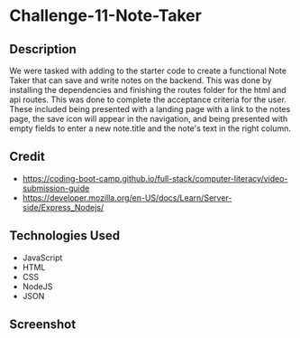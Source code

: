 # Challenge-11-Note-Taker

## Description
We were tasked with adding to the starter code to create a functional Note Taker that can save and write notes on the backend. This was done by installing the dependencies and finishing the routes folder for the html and api routes. This was done to complete the acceptance criteria for the user. These included being presented with a landing page with a link to the notes page, the save icon will appear in the navigation, and being presented with empty fields to enter a new note.title and the note's text in the right column.

## Credit 
- https://coding-boot-camp.github.io/full-stack/computer-literacy/video-submission-guide
- https://developer.mozilla.org/en-US/docs/Learn/Server-side/Express_Nodejs/

## Technologies Used
- JavaScript
- HTML
- CSS
- NodeJS
- JSON

## Screenshot
